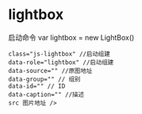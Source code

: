 # lightbox
启动命令
var lightbox = new LightBox()

``` <img
class="js-lightbox" //启动组建
data-role="lightbox" //启动组建
data-source="" //原图地址
data-group="" // 组别
data-id="" // ID
data-caption="" //描述
src 图片地址 />
```
